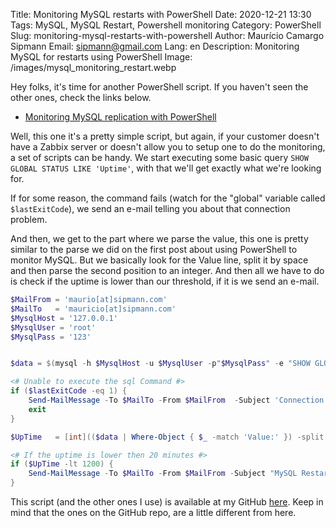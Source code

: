 Title: Monitoring MySQL restarts with PowerShell
Date: 2020-12-21 13:30
Tags: MySQL, MySQL Restart, Powershell monitoring
Category: PowerShell 
Slug: monitoring-mysql-restarts-with-powershell
Author: Maurício Camargo Sipmann
Email: sipmann@gmail.com
Lang: en
Description: Monitoring MySQL for restarts using PowerShell
Image: /images/mysql_monitoring_restart.webp


Hey folks, it's time for another PowerShell script. If you haven't seen the other ones, check the links below.

* [Monitoring MySQL replication with PowerShell](https://www.sipmann.com/en/monitoring-mysql-replication-with-powershell.html)

Well, this one it's a pretty simple script, but again, if your customer doesn't have a Zabbix server or doesn't allow you to setup one to do the monitoring, a set of scripts can be handy. We start executing some basic query `SHOW GLOBAL STATUS LIKE 'Uptime'`, with that we'll get exactly what we're looking for.

If for some reason, the command fails (watch for the "global" variable called `$lastExitCode`), we send an e-mail telling you about that connection problem.

And then, we get to the part where we parse the value, this one is pretty similar to the parse we did on the first post about using PowerShell to monitor MySQL. But we basically look for the Value line, split it by space and then parse the second position to an integer. And then all we have to do is check if the uptime is lower than our threshold, if it is we send an e-mail.

```powershell
$MailFrom = 'maurio[at]sipmann.com'
$MailTo   = 'mauricio[at]sipmann.com'
$MysqlHost = '127.0.0.1'
$MysqlUser = 'root'
$MysqlPass = '123'


$data = $(mysql -h $MysqlHost -u $MysqlUser -p"$MysqlPass" -e "SHOW GLOBAL STATUS LIKE 'Uptime' \G")

<# Unable to execute the sql Command #>
if ($lastExitCode -eq 1) {
	Send-MailMessage -To $MailTo -From $MailFrom  -Subject 'Connection problem' -bodyAsHtml "Connection problem on host ${MysqlHost}" -Credential Get-Credential -SmtpServer 'smtp.office365.com' -Port 587 -UseSsl
	exit
}

$UpTime   = [int](($data | Where-Object { $_ -match 'Value:' }) -split '\s+')[2]

<# If the uptime is lower then 20 minutes #>
if ($UpTime -lt 1200) {
    Send-MailMessage -To $MailTo -From $MailFrom -Subject "MySQL Restarted" -bodyAsHtml "MySQL host ${MysqlHost} restarted less than 20 minutes ago" -Credential Get-Credential -SmtpServer 'smtp.office365.com' -Port 587 -UseSsl
}
```

This script (and the other ones I use) is available at my GitHub [here](https://github.com/sipmann/PowerShellScripts). Keep in mind that the ones on the GitHub repo, are a little different from here.
